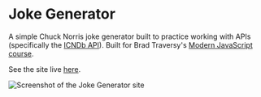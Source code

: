 # Joke Generator

A simple Chuck Norris joke generator built to practice working with APIs (specifically the [ICNDb API](https://github.com/maartendecat/icndb-api)). Built for Brad Traversy's [Modern JavaScript course](https://www.udemy.com/modern-javascript-from-the-beginning/).

See the site live [here](https://gk-hynes.github.io/joke-generator/).

![Screenshot of the Joke Generator site](https://res.cloudinary.com/gerhynes/image/upload/q_auto/v1530545139/Screenshot_2018-07-02_Joke_Generator_ckkwme.png)
